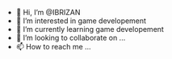 - 👋 Hi, I’m @IBRIZAN
- 👀 I’m interested in game developement 
- 🌱 I’m currently learning game developement 
- 💞️ I’m looking to collaborate on ...
- 📫 How to reach me ...

<!---
IBRIZAN/IBRIZAN is a ✨ special ✨ repository because its `README.md` (this file) appears on your GitHub profile.
You can click the Preview link to take a look at your changes.
--->
